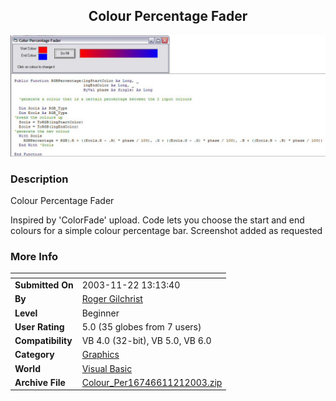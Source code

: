 ﻿<div align="center">

## Colour Percentage Fader

<img src="PIC200311242237312189.jpg">
</div>

### Description

Colour Percentage Fader

Inspired by 'ColorFade' upload. Code lets you choose the start and end colours for a simple colour percentage bar. Screenshot added as requested
 
### More Info
 


<span>             |<span>
---                |---
**Submitted On**   |2003-11-22 13:13:40
**By**             |[Roger Gilchrist](https://github.com/Planet-Source-Code/PSCIndex/blob/master/ByAuthor/roger-gilchrist.md)
**Level**          |Beginner
**User Rating**    |5.0 (35 globes from 7 users)
**Compatibility**  |VB 4\.0 \(32\-bit\), VB 5\.0, VB 6\.0
**Category**       |[Graphics](https://github.com/Planet-Source-Code/PSCIndex/blob/master/ByCategory/graphics__1-46.md)
**World**          |[Visual Basic](https://github.com/Planet-Source-Code/PSCIndex/blob/master/ByWorld/visual-basic.md)
**Archive File**   |[Colour\_Per16746611212003\.zip](https://github.com/Planet-Source-Code/roger-gilchrist-colour-percentage-fader__1-50040/archive/master.zip)








